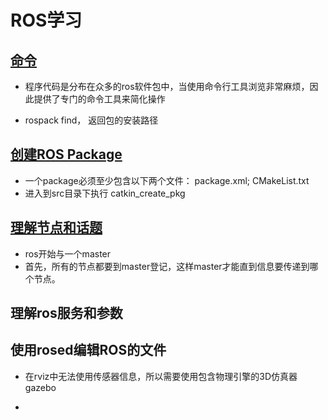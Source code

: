 # ROS学习

## [命令](https://blog.csdn.net/BenjaminYoung29/article/details/47067995)

* 程序代码是分布在众多的ros软件包中，当使用命令行工具浏览非常麻烦，因此提供了专门的命令工具来简化操作

* rospack find， 返回包的安装路径

## [创建ROS Package](https://blog.csdn.net/BenjaminYoung29/article/details/47068411)

* 一个package必须至少包含以下两个文件： package.xml; CMakeList.txt
* 进入到src目录下执行 catkin_create_pkg


## [理解节点和话题](https://blog.csdn.net/BenjaminYoung29/article/details/47072835)

* ros开始与一个master
* 首先，所有的节点都要到master登记，这样master才能直到信息要传递到哪个节点。

## 理解ros服务和参数

## 使用rosed编辑ROS的文件

* 在rviz中无法使用传感器信息，所以需要使用包含物理引擎的3D仿真器gazebo

* 